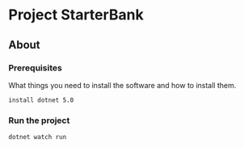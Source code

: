 # Project StarterBank

## About <a name = "about"></a>



### Prerequisites

What things you need to install the software and how to install them.

```
install dotnet 5.0
```

### Run the project

```
dotnet watch run
```